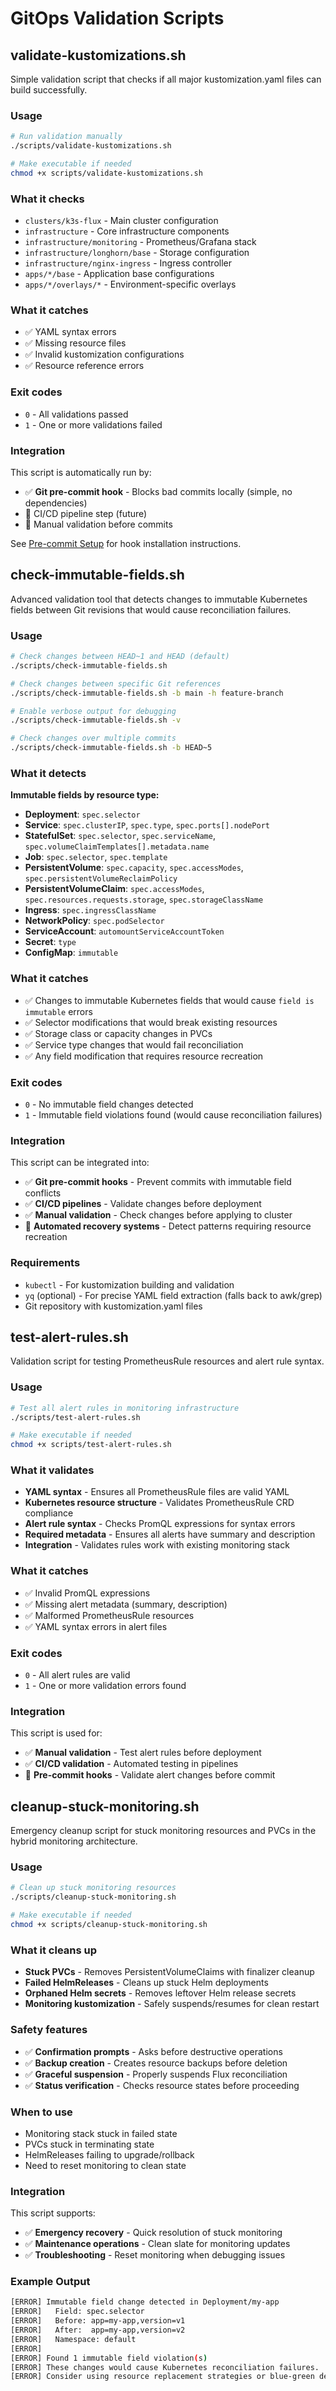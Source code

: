 # GitOps Validation Scripts

## validate-kustomizations.sh

Simple validation script that checks if all major kustomization.yaml files can build successfully.

### Usage

```bash
# Run validation manually
./scripts/validate-kustomizations.sh

# Make executable if needed
chmod +x scripts/validate-kustomizations.sh
```

### What it checks

- `clusters/k3s-flux` - Main cluster configuration
- `infrastructure` - Core infrastructure components  
- `infrastructure/monitoring` - Prometheus/Grafana stack
- `infrastructure/longhorn/base` - Storage configuration
- `infrastructure/nginx-ingress` - Ingress controller
- `apps/*/base` - Application base configurations
- `apps/*/overlays/*` - Environment-specific overlays

### What it catches

- ✅ YAML syntax errors
- ✅ Missing resource files
- ✅ Invalid kustomization configurations
- ✅ Resource reference errors

### Exit codes

- `0` - All validations passed
- `1` - One or more validations failed

### Integration

This script is automatically run by:
- ✅ **Git pre-commit hook** - Blocks bad commits locally (simple, no dependencies)
- 🔄 CI/CD pipeline step (future)
- 🔧 Manual validation before commits

See [Pre-commit Setup](../docs/pre-commit-setup.md) for hook installation instructions.

## check-immutable-fields.sh

Advanced validation tool that detects changes to immutable Kubernetes fields between Git revisions that would cause reconciliation failures.

### Usage

```bash
# Check changes between HEAD~1 and HEAD (default)
./scripts/check-immutable-fields.sh

# Check changes between specific Git references
./scripts/check-immutable-fields.sh -b main -h feature-branch

# Enable verbose output for debugging
./scripts/check-immutable-fields.sh -v

# Check changes over multiple commits
./scripts/check-immutable-fields.sh -b HEAD~5
```

### What it detects

**Immutable fields by resource type:**
- **Deployment**: `spec.selector`
- **Service**: `spec.clusterIP`, `spec.type`, `spec.ports[].nodePort`
- **StatefulSet**: `spec.selector`, `spec.serviceName`, `spec.volumeClaimTemplates[].metadata.name`
- **Job**: `spec.selector`, `spec.template`
- **PersistentVolume**: `spec.capacity`, `spec.accessModes`, `spec.persistentVolumeReclaimPolicy`
- **PersistentVolumeClaim**: `spec.accessModes`, `spec.resources.requests.storage`, `spec.storageClassName`
- **Ingress**: `spec.ingressClassName`
- **NetworkPolicy**: `spec.podSelector`
- **ServiceAccount**: `automountServiceAccountToken`
- **Secret**: `type`
- **ConfigMap**: `immutable`

### What it catches

- ✅ Changes to immutable Kubernetes fields that would cause `field is immutable` errors
- ✅ Selector modifications that would break existing resources
- ✅ Storage class or capacity changes in PVCs
- ✅ Service type changes that would fail reconciliation
- ✅ Any field modification that requires resource recreation

### Exit codes

- `0` - No immutable field changes detected
- `1` - Immutable field violations found (would cause reconciliation failures)

### Integration

This script can be integrated into:
- ✅ **Git pre-commit hooks** - Prevent commits with immutable field conflicts
- ✅ **CI/CD pipelines** - Validate changes before deployment
- ✅ **Manual validation** - Check changes before applying to cluster
- 🔄 **Automated recovery systems** - Detect patterns requiring resource recreation

### Requirements

- `kubectl` - For kustomization building and validation
- `yq` (optional) - For precise YAML field extraction (falls back to awk/grep)
- Git repository with kustomization.yaml files

## test-alert-rules.sh

Validation script for testing PrometheusRule resources and alert rule syntax.

### Usage

```bash
# Test all alert rules in monitoring infrastructure
./scripts/test-alert-rules.sh

# Make executable if needed
chmod +x scripts/test-alert-rules.sh
```

### What it validates

- **YAML syntax** - Ensures all PrometheusRule files are valid YAML
- **Kubernetes resource structure** - Validates PrometheusRule CRD compliance
- **Alert rule syntax** - Checks PromQL expressions for syntax errors
- **Required metadata** - Ensures all alerts have summary and description
- **Integration** - Validates rules work with existing monitoring stack

### What it catches

- ✅ Invalid PromQL expressions
- ✅ Missing alert metadata (summary, description)
- ✅ Malformed PrometheusRule resources
- ✅ YAML syntax errors in alert files

### Exit codes

- `0` - All alert rules are valid
- `1` - One or more validation errors found

### Integration

This script is used for:
- ✅ **Manual validation** - Test alert rules before deployment
- ✅ **CI/CD validation** - Automated testing in pipelines
- 🔄 **Pre-commit hooks** - Validate alert changes before commit

## cleanup-stuck-monitoring.sh

Emergency cleanup script for stuck monitoring resources and PVCs in the hybrid monitoring architecture.

### Usage

```bash
# Clean up stuck monitoring resources
./scripts/cleanup-stuck-monitoring.sh

# Make executable if needed
chmod +x scripts/cleanup-stuck-monitoring.sh
```

### What it cleans up

- **Stuck PVCs** - Removes PersistentVolumeClaims with finalizer cleanup
- **Failed HelmReleases** - Cleans up stuck Helm deployments
- **Orphaned Helm secrets** - Removes leftover Helm release secrets
- **Monitoring kustomization** - Safely suspends/resumes for clean restart

### Safety features

- ✅ **Confirmation prompts** - Asks before destructive operations
- ✅ **Backup creation** - Creates resource backups before deletion
- ✅ **Graceful suspension** - Properly suspends Flux reconciliation
- ✅ **Status verification** - Checks resource states before proceeding

### When to use

- Monitoring stack stuck in failed state
- PVCs stuck in terminating state
- HelmReleases failing to upgrade/rollback
- Need to reset monitoring to clean state

### Integration

This script supports:
- ✅ **Emergency recovery** - Quick resolution of stuck monitoring
- ✅ **Maintenance operations** - Clean slate for monitoring updates
- ✅ **Troubleshooting** - Reset monitoring when debugging issues

### Example Output

```bash
[ERROR] Immutable field change detected in Deployment/my-app
[ERROR]   Field: spec.selector
[ERROR]   Before: app=my-app,version=v1
[ERROR]   After:  app=my-app,version=v2
[ERROR]   Namespace: default
[ERROR] 
[ERROR] Found 1 immutable field violation(s)
[ERROR] These changes would cause Kubernetes reconciliation failures.
[ERROR] Consider using resource replacement strategies or blue-green deployments.
```